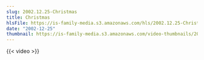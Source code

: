 ```yaml
---
slug: 2002.12.25-Christmas
title: Christmas
hlsFile: https://is-family-media.s3.amazonaws.com/hls/2002.12.25-Christmas/2002.12.25-Christmas.m3u8
date: "2002-12-25"
thumbnail: https://is-family-media.s3.amazonaws.com/video-thumbnails/2002.12.25-Christmas.png
---
```

{{< video >}}
